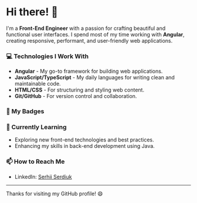 # Hi there! 👋

I'm a **Front-End Engineer** with a passion for crafting beautiful and functional user interfaces. I spend most of my time working with **Angular**, creating responsive, performant, and user-friendly web applications.

### 💻 Technologies I Work With
- **Angular** - My go-to framework for building web applications.
- **JavaScript/TypeScript** - My daily languages for writing clean and maintainable code.
- **HTML/CSS** - For structuring and styling web content.
- **Git/GitHub** - For version control and collaboration.

### 🏅 My Badges
<!--START_SECTION:badges-->
<!--END_SECTION:badges-->

### 🌱 Currently Learning
- Exploring new front-end technologies and best practices.
- Enhancing my skills in back-end development using Java.

### 📫 How to Reach Me
- LinkedIn: [Serhii Serdiuk](https://www.linkedin.com/in/serhii-serdiuk/)

---

Thanks for visiting my GitHub profile! 😄
